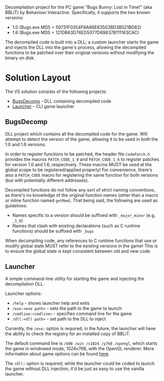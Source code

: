
Decompilation project for the PC game "Bugs Bunny: Lost in Time!" (aka BBLiT)
by Behaviour Interactive. Specifically, it supports the two known versions:
- 1.0 (Bugs.exe MD5 = 59731F0354F8A66E63502BD3B521BD82)
- 1.6 (Bugs.exe MD5 = 121DB63D76ED5077D69837B111163CAC)

The decompiled code is built into a DLL; a custom launcher starts the game and
injects the DLL into the game's process, allowing the decompiled functions to be
patched over their original versions without modifying the binary on disk.

# Solution Layout

The VS solution consists of the following projects:
- [BugsDecomp](#bugsdecomp) - DLL containing decompiled code
- [Launcher](#launcher) - CLI game launcher

## BugsDecomp

DLL project which contains all the decompiled code for the game. Will attempt to
detect the version of the game, allowing it to be used in both the 1.0 and 1.6
versions.

In order to register functions to be patched, the header file `CodePatch.h`
provides the macros `PATCH_CODE_1_0` and `PATCH_CODE_1_6` to register patches
for version 1.0 and 1.6, respectively. These macros MUST be used at the global
scope to be registered/applied properly! For convenience, there's also a
`PATCH_CODE` macro for registering the same function for both versions (but with
potentially different addresses).

Decompiled functions do not follow any sort of strict naming conventions, as
there's no knowledge of the original function names (other than a macro or
inline function named `getMem`). That being said, the following are used as
guidelines:
- Names specific to a version should be suffixed with `_major_minor` (e.g.
`_1_6`)
- Names that clash with existing declarations (such as C runtime functions)
should be suffixed with `_bugs`

When decompiling code, any references to C runtime functions that use or modify
global state MUST refer to the existing versions in the game! This is to ensure
the global state is kept consistent between old and new code.

## Launcher

A simple command-line utility for starting the game and injecting the
decompilation DLL.

Launcher options:
- `/help` - shows launcher help and exits
- `/exe:<exe path>` - sets the path to the game to launch
- `/cmdline:<cmdline>` - specifies command line for the game
- `/dll:<dll path>` - set path to the DLL to inject

Currently, the `/exe:` option is required; in the future, the launcher will have
the ability to check the registry for an installed copy of BBLiT.

The default command line is `/b00 /win /x1024 /y768 /opengl`, which starts the
game in windowed mode, 1024x768, with the OpenGL renderer. More information
about game options can be found [here](doc/internals.md#launch-options).

The `/dll:` option is required; while the launcher could be coded to launch the
game without DLL injection, it'd be just as easy to use the vanilla launcher.
